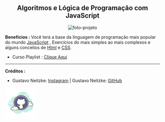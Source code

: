  
 <h2 align="center"> Algoritmos e Lógica de Programação com JavaScript</h2>

<div align="center">
    <img src="assets/gif/operacoes%20matemáticas.gif" alt="foto-projeto" width="70%">
    </img>
</div>



**Benefícios :**
Você terá a base da linguagem de programação mais popular do mundo  [JavaScript](https://www.w3schools.com/js/default.asp) ,
Exercícios do mais simples ao mais complexos e alguns conceitos de [Html](https://www.w3schools.com/html/default.asp) e [CSS](https://www.w3schools.com/css/default.asp).

- Curso Playlist : [Clique Aqui](https://www.youtube.com/playlist?list=PLSHNk_yA5fNgU8suEO97pQlVFvtvHpWNG)

---
**Créditos :** 

-  Gustavo Neitzke: [Instagram](https://www.instagram.com/gutoneitzke/?hl=pt-br) | Gustavo Neitzke: [GitHub](https://github.com/Gutoneitzke)

<img src="assets/logo/iconpq.png" alt="foto-projeto" width="">
</img>
